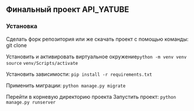 ## Финальный проект API_YATUBE
### Установка
Сделать форк репозитория или же скачать проект с помощью команды: <sh>git clone</sh>

Установить и активировать виртуальное окружение`python -m venv venv source` `venv/Scripts/activate`

Установить зависимости:
`
pip install -r requirements.txt
`

Применить миграции:
`
python manage.py migrate
`

Перейти в корневую директорию проекта
Запустить проект:
`
python manage.py runserver
`
